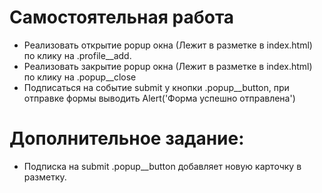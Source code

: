 # Самостоятельная работа

* Реализовать открытие popup окна (Лежит в разметке в index.html) по клику на .profile__add.
* Реализовать закрытие popup окна (Лежит в разметке в index.html) по клику на .popup__close
* Подписаться на событие submit у кнопки .popup__button, при отправке формы выводить Alert('Форма успешно отправлена')

# Дополнительное задание:
* Подписка на submit .popup__button добавляет новую карточку в разметку. 